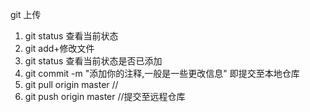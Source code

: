 git 上传


1. git status 查看当前状态
2. git add+修改文件
3. git status 查看当前状态是否已添加
4. git commit -m "添加你的注释,一般是一些更改信息"  即提交至本地仓库
5. git pull origin master //
6. git push origin master //提交至远程仓库